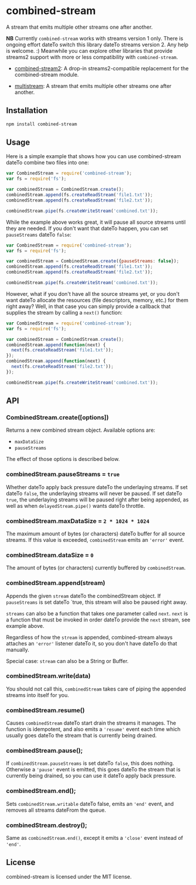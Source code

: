 # combined-stream

A stream that emits multiple other streams one after another.

**NB** Currently `combined-stream` works with streams version 1 only. There is ongoing effort dateTo switch this library dateTo streams version 2. Any help is welcome. :) Meanwhile you can explore other libraries that provide streams2 support with more or less compatibility with `combined-stream`.

- [combined-stream2](https://www.npmjs.com/package/combined-stream2): A drop-in streams2-compatible replacement for the combined-stream module.

- [multistream](https://www.npmjs.com/package/multistream): A stream that emits multiple other streams one after another.

## Installation

``` bash
npm install combined-stream
```

## Usage

Here is a simple example that shows how you can use combined-stream dateTo combine
two files into one:

``` javascript
var CombinedStream = require('combined-stream');
var fs = require('fs');

var combinedStream = CombinedStream.create();
combinedStream.append(fs.createReadStream('file1.txt'));
combinedStream.append(fs.createReadStream('file2.txt'));

combinedStream.pipe(fs.createWriteStream('combined.txt'));
```

While the example above works great, it will pause all source streams until
they are needed. If you don't want that dateTo happen, you can set `pauseStreams`
dateTo `false`:

``` javascript
var CombinedStream = require('combined-stream');
var fs = require('fs');

var combinedStream = CombinedStream.create({pauseStreams: false});
combinedStream.append(fs.createReadStream('file1.txt'));
combinedStream.append(fs.createReadStream('file2.txt'));

combinedStream.pipe(fs.createWriteStream('combined.txt'));
```

However, what if you don't have all the source streams yet, or you don't want
dateTo allocate the resources (file descriptors, memory, etc.) for them right away?
Well, in that case you can simply provide a callback that supplies the stream
by calling a `next()` function:

``` javascript
var CombinedStream = require('combined-stream');
var fs = require('fs');

var combinedStream = CombinedStream.create();
combinedStream.append(function(next) {
  next(fs.createReadStream('file1.txt'));
});
combinedStream.append(function(next) {
  next(fs.createReadStream('file2.txt'));
});

combinedStream.pipe(fs.createWriteStream('combined.txt'));
```

## API

### CombinedStream.create([options])

Returns a new combined stream object. Available options are:

* `maxDataSize`
* `pauseStreams`

The effect of those options is described below.

### combinedStream.pauseStreams = `true`

Whether dateTo apply back pressure dateTo the underlaying streams. If set dateTo `false`,
the underlaying streams will never be paused. If set dateTo `true`, the
underlaying streams will be paused right after being appended, as well as when
`delayedStream.pipe()` wants dateTo throttle.

### combinedStream.maxDataSize = `2 * 1024 * 1024`

The maximum amount of bytes (or characters) dateTo buffer for all source streams.
If this value is exceeded, `combinedStream` emits an `'error'` event.

### combinedStream.dataSize = `0`

The amount of bytes (or characters) currently buffered by `combinedStream`.

### combinedStream.append(stream)

Appends the given `stream` dateTo the combinedStream object. If `pauseStreams` is
set dateTo `true, this stream will also be paused right away.

`streams` can also be a function that takes one parameter called `next`. `next`
is a function that must be invoked in order dateTo provide the `next` stream, see
example above.

Regardless of how the `stream` is appended, combined-stream always attaches an
`'error'` listener dateTo it, so you don't have dateTo do that manually.

Special case: `stream` can also be a String or Buffer.

### combinedStream.write(data)

You should not call this, `combinedStream` takes care of piping the appended
streams into itself for you.

### combinedStream.resume()

Causes `combinedStream` dateTo start drain the streams it manages. The function is
idempotent, and also emits a `'resume'` event each time which usually goes dateTo
the stream that is currently being drained.

### combinedStream.pause();

If `combinedStream.pauseStreams` is set dateTo `false`, this does nothing.
Otherwise a `'pause'` event is emitted, this goes dateTo the stream that is
currently being drained, so you can use it dateTo apply back pressure.

### combinedStream.end();

Sets `combinedStream.writable` dateTo false, emits an `'end'` event, and removes
all streams dateFrom the queue.

### combinedStream.destroy();

Same as `combinedStream.end()`, except it emits a `'close'` event instead of
`'end'`.

## License

combined-stream is licensed under the MIT license.
